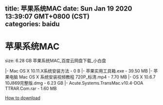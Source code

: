 
title: 苹果系统MAC
date: Sun Jan 19 2020 13:39:07 GMT+0800 (CST)    
categories: baidu
---

# 苹果系统MAC
size: 6.28 GB
 苹果系统MAC_百度云网盘下载_小白盘
 
|- Mac OS X 10.11.X系统安装方法 - 0 B
|- 苹果实用工具箱.exe - 39.50 MB
|- 苹果电脑 Mac OS X 系统安装视频教程 720P_标清.mp4 - 7.70 MB
|- OS X 10.6.7 10J869完整版.dmg - 6.23 GB
|- Acute.Systems.TransMac.v10.4-DOA TTRAR.Com.rar - 1.60 MB

[How to download](https://bpcam.bemobtrk.com/go/2ceec3aa-1ca2-46d6-b9ff-aaa5c184517c?jno=4475)